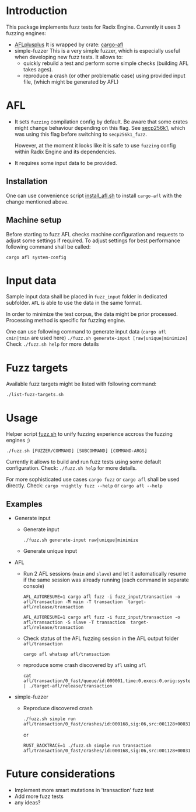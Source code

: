 # Introduction

This package implements fuzz tests for Radix Engine.
Currently it uses 3 fuzzing engines:
* [AFLplusplus](https://aflplus.plus/)
  It is wrapped by crate: [cargo-afl](https://docs.rs/afl/0.12.14/afl)
* simple-fuzzer
  This is a very simple fuzzer, which is especially useful when developing new fuzz tests.
  It allows to:
  - quickly rebuild a test and perform some simple checks (building AFL takes ages).
  - reproduce a crash (or other problematic case) using provided input file,
    (which might be generated by AFL)

# AFL
* It sets `fuzzing` compilation config by default.
  Be aware that some crates might change behaviour depending on this flag.
  See [secp256k1](https://github.com/rust-bitcoin/rust-secp256k1/#fuzzing), which was using
  this flag before switching to `secp256k1_fuzz`.

  However, at the moment it looks like it is safe to use `fuzzing` config within Radix Engine and
  its dependencies.

* It requires some input data to be provided.

## Installation
One can use convenience script [install_afl.sh](./install_afl.sh) to install `cargo-afl` with the change mentioned above.

## Machine setup
Before starting to fuzz AFL checks machine configuration and requests to adjust some settings if required.
To adjust settings for best performance following command shall be called:
```
cargo afl system-config
```

# Input data
Sample input data shall be placed in `fuzz_input` folder in dedicated subfolder.
`AFL` is able to use the data in the same format.

In order to minimize the test corpus, the data might be prior processed.
Processing method is specific for fuzzing engine.

One can use following command to generate input data (`cargo afl cmin|tmin` are used here)
`./fuzz.sh generate-input [raw|unique|minimize]`
Check `./fuzz.sh help` for more details

# Fuzz targets
Available fuzz targets might be listed with following command:
```
./list-fuzz-targets.sh
```

# Usage

Helper script [fuzz.sh](./fuzz.sh) to unify fuzzing experience accross the fuzzing engines ;)

`./fuzz.sh [FUZZER/COMMAND] [SUBCOMMAND] [COMMAND-ARGS]`

Currently it allows to build and run fuzz tests using some default configuration.
Check: `./fuzz.sh help` for more details.

For more sophisticated use cases `cargo fuzz` or `cargo afl` shall be used directly.
Check:
`cargo +nightly fuzz --help`
or
`cargo afl --help`

## Examples
* Generate input
  - Generate input
    ```
    ./fuzz.sh generate-input raw|unique|minimize
    ```
  - Generate unique input
* AFL
  - Run 2 AFL sessions (`main` and `slave`) and let it automatically resume if the same session was already running
    (each command in separate console)
    ```
    AFL_AUTORESUME=1 cargo afl fuzz -i fuzz_input/transaction -o afl/transaction -M main -T transaction  target-afl/release/transaction
    ```
    ```
    AFL_AUTORESUME=1 cargo afl fuzz -i fuzz_input/transaction -o afl/transaction -S slave -T transaction  target-afl/release/transaction
    ```
  - Check status of the AFL fuzzing session in the AFL output folder `afl/transaction`
    ```
    cargo afl whatsup afl/transaction
    ```
  - reproduce some crash discovered by `afl` using `afl`
    ```
    cat afl/transaction/0_fast/queue/id:000001,time:0,execs:0,orig:system_001.raw | ./target-afl/release/transaction
    ```

* simple-fuzzer
  - Reproduce discovered crash
    ```
    ./fuzz.sh simple run afl/transaction/0_fast/crashes/id:000168,sig:06,src:001128+000312,time:260091,execs:21509,op:splice,rep:8
    ```
    or
    ```
    RUST_BACKTRACE=1 ./fuzz.sh simple run transaction afl/transaction/0_fast/crashes/id:000168,sig:06,src:001128+000312,time:260091,execs:21509,op:splice,rep:8
    ```

# Future considerations
- Implement more smart mutations in 'transaction' fuzz test
- Add more fuzz tests
- any ideas?
